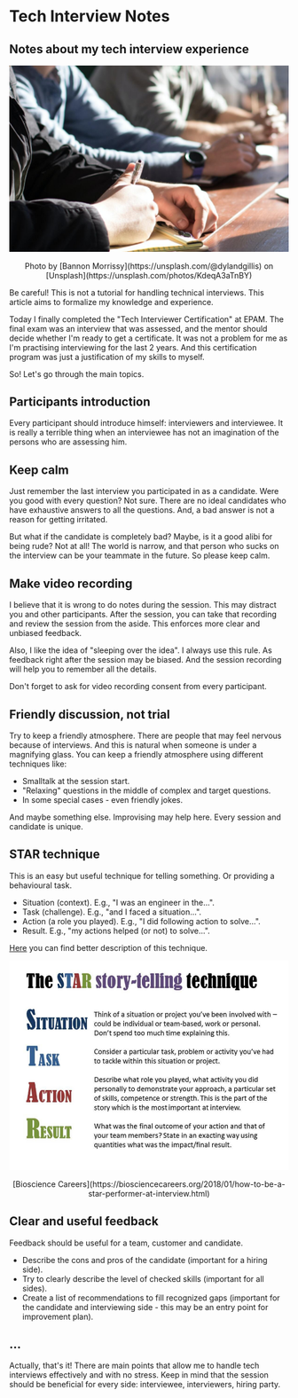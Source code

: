 # Tech Interview Notes

## Notes about my tech interview experience

![STAR Technique](https://raw.githubusercontent.com/balovbohdan/balovbohdan.github.io/main/docs/content/blog/posts/tech-interview-notes/cover.jpg)
<center>Photo by [Bannon Morrissy](https://unsplash.com/@dylandgillis) on [Unsplash](https://unsplash.com/photos/KdeqA3aTnBY)</center>

Be careful! This is not a tutorial for handling technical interviews. This article aims to formalize my knowledge and experience.

Today I finally completed the "Tech Interviewer Certification" at EPAM. The final exam was an interview that was assessed, and the mentor should decide whether I'm ready to get a certificate. It was not a problem for me as I'm practising interviewing for the last 2 years. And this certification program was just a justification of my skills to myself.

So! Let's go through the main topics.

## Participants introduction

Every participant should introduce himself: interviewers and interviewee. It is really a terrible thing when an interviewee has not an imagination of the persons who are assessing him.

## Keep calm

Just remember the last interview you participated in as a candidate. Were you good with every question? Not sure. There are no ideal candidates who have exhaustive answers to all the questions. And, a bad answer is not a reason for getting irritated.

But what if the candidate is completely bad? Maybe, is it a good alibi for being rude? Not at all! The world is narrow, and that person who sucks on the interview can be your teammate in the future. So please keep calm.

## Make video recording

I believe that it is wrong to do notes during the session. This may distract you and other participants. After the session, you can take that recording and review the session from the aside. This enforces more clear and unbiased feedback.

Also, I like the idea of "sleeping over the idea". I always use this rule. As feedback right after the session may be biased. And the session recording will help you to remember all the details.

Don't forget to ask for video recording consent from every participant.

## Friendly discussion, not trial

Try to keep a friendly atmosphere. There are people that may feel nervous because of interviews. And this is natural when someone is under a magnifying glass. You can keep a friendly atmosphere using different techniques like:

- Smalltalk at the session start.
- "Relaxing" questions in the middle of complex and target questions.
- In some special cases - even friendly jokes.

And maybe something else. Improvising may help here. Every session and candidate is unique.

## STAR technique

This is an easy but useful technique for telling something. Or providing a behavioural task.

- Situation (context). E.g., "I was an engineer in the...".
- Task (challenge). E.g., "and I faced a situation...".
- Action (a role you played). E.g., "I did following action to solve...".
- Result. E.g., "my actions helped (or not) to solve...".

[Here](https://biosciencecareers.org/2018/01/how-to-be-a-star-performer-at-interview.html) you can find better description of this technique.

![STAR Technique](https://raw.githubusercontent.com/balovbohdan/balovbohdan.github.io/main/docs/content/blog/posts/tech-interview-notes/start-technique.jpg)
<center>[Bioscience Careers](https://biosciencecareers.org/2018/01/how-to-be-a-star-performer-at-interview.html)</center>

## Clear and useful feedback

Feedback should be useful for a team, customer and candidate.

- Describe the cons and pros of the candidate (important for a hiring side).
- Try to clearly describe the level of checked skills (important for all sides).
- Create a list of recommendations to fill recognized gaps (important for the candidate and interviewing side - this may be an entry point for improvement plan).

## ...

Actually, that's it! There are main points that allow me to handle tech interviews effectively and with no stress. Keep in mind that the session should be beneficial for every side: interviewee, interviewers, hiring party.
